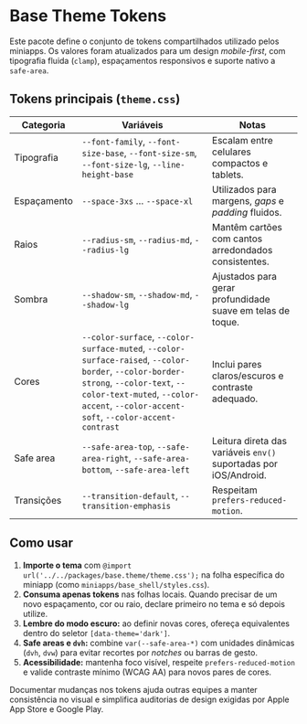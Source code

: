 # Base Theme Tokens

Este pacote define o conjunto de tokens compartilhados utilizado pelos miniapps.
Os valores foram atualizados para um design *mobile-first*, com tipografia fluida
(`clamp`), espaçamentos responsivos e suporte nativo a `safe-area`.

## Tokens principais (`theme.css`)

| Categoria | Variáveis | Notas |
| --- | --- | --- |
| Tipografia | `--font-family`, `--font-size-base`, `--font-size-sm`, `--font-size-lg`, `--line-height-base` | Escalam entre celulares compactos e tablets. |
| Espaçamento | `--space-3xs` … `--space-xl` | Utilizados para margens, *gaps* e *padding* fluidos. |
| Raios | `--radius-sm`, `--radius-md`, `--radius-lg` | Mantêm cartões com cantos arredondados consistentes. |
| Sombra | `--shadow-sm`, `--shadow-md`, `--shadow-lg` | Ajustados para gerar profundidade suave em telas de toque. |
| Cores | `--color-surface`, `--color-surface-muted`, `--color-surface-raised`, `--color-border`, `--color-border-strong`, `--color-text`, `--color-text-muted`, `--color-accent`, `--color-accent-soft`, `--color-accent-contrast` | Inclui pares claros/escuros e contraste adequado. |
| Safe area | `--safe-area-top`, `--safe-area-right`, `--safe-area-bottom`, `--safe-area-left` | Leitura direta das variáveis `env()` suportadas por iOS/Android. |
| Transições | `--transition-default`, `--transition-emphasis` | Respeitam `prefers-reduced-motion`. |

## Como usar

1. **Importe o tema** com `@import url('../../packages/base.theme/theme.css');`
   na folha específica do miniapp (como `miniapps/base_shell/styles.css`).
2. **Consuma apenas tokens** nas folhas locais. Quando precisar de um novo
   espaçamento, cor ou raio, declare primeiro no tema e só depois utilize.
3. **Lembre do modo escuro:** ao definir novas cores, ofereça equivalentes
   dentro do seletor `[data-theme='dark']`.
4. **Safe areas e `dvh`:** combine `var(--safe-area-*)` com unidades dinâmicas
   (`dvh`, `dvw`) para evitar recortes por *notches* ou barras de gesto.
5. **Acessibilidade:** mantenha foco visível, respeite `prefers-reduced-motion`
   e valide contraste mínimo (WCAG AA) para novos pares de cores.

Documentar mudanças nos tokens ajuda outras equipes a manter consistência no
visual e simplifica auditorias de design exigidas por Apple App Store e Google
Play.
